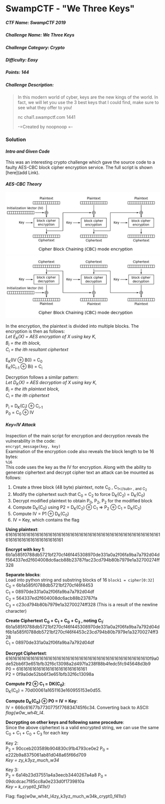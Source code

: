 SwampCTF - "We Three Keys"
======
##### CTF Name: SwampCTF 2019
##### Challenge Name: We Three Keys
##### Challenge Category: Crypto
##### Difficulty: Easy
##### Points: 144
##### Challenge Description: 
>In this modern world of cyber, keys are the new kings of the world. In fact, we will let you use the 3 best keys that I could find, make sure to see what they offer to you!
>
>nc chal1.swampctf.com 1441
>
>-=Created by noopnoop =-

### Solution
#### _Intro and Given Code_
This was an interesting crypto challenge which gave the source code to a faulty AES-CBC block cipher encryption service.  The full script is shown [here](add Link).
#### _AES-CBC Theory_
![Encrypt](AES_CBC_Encrypt.png)
![Decrypt](AES_CBC_Decrypt.png)

In the encryption, the plaintext is divided into multiple blocks.  The encryption is then as follows:  
*Let E<sub>K</sub>(X) = AES encryption of X using key K,  
B<sub>i</sub> = the ith block,  
 C<sub>i</sub> = the ith resultant ciphertext*  
 
E<sub>K</sub>(IV ⊕ B</sub>0</sub>) = C<sub>0</sub>  
E<sub>K</sub>(C<sub>i-1</sub> ⊕ B</sub>i</sub>) = C<sub>i</sub>  

Decryption follows a similar pattern:  
*Let D<sub>K</sub>(X) = AES decryption of X using key K,  
B<sub>i</sub> = the ith plaintext block,   
C<sub>i</sub> = the ith ciphertext*  
 
P<sub>i</sub> = D<sub>K</sub>(C<sub>i</sub>) ⊕ C<sub>i-1</sub>  
P<sub>0</sub> = C<sub>0</sub> ⊕ IV  

#### _Key=IV Attack_  
Inspection of the main script for encryption and decryption reveals the vulnerability in the code:  
`encrypt_message(key, key)`  
Examination of the encryption code also reveals the block length to be 16 bytes:  
`%16`  
This code uses the key as the IV for encryption.  Along with the ability to generate ciphertext and decrypt cipher text an attack can be mounted as follows:  
1) Create a three block (48 byte) plaintext, note C<sub>0</sub> , C<sub>1<//sub> , and C<sub>2</sub>  
2) Modify the ciphertext such that C<sub>0</sub> = C<sub>2</sub> to force D<sub>K</sub>(C<sub>2</sub>) = D<sub>K</sub>(C<sub>0</sub>)  
3) Decrypt modified plaintext to obtain P<sub>0</sub>, P<sub>2</sub>, P<sub>2</sub> for the modified block  
4) Compute D<sub>K</sub>(C<sub>0</sub>) using P</sub>2</sub> = D<sub>K</sub>(C<sub>2</sub>) ⊕ C<sub>1</sub> ⇒  P<sub>2</sub> ⊕  C<sub>1</sub> = D<sub>K</sub>(C<sub>2</sub>)  
5) Compute IV = P</sub>1</sub> ⊕ D<sub>K</sub>(C<sub>0</sub>)  
6) IV = Key, which contains the flag  

**Using plaintext**:  
616161616161616161616161616161616161616161616161616161616161616161616161616161616161616161616161  

**Encrypt with key 1**:  
6b1a585f0788db5721bf270cf46f445308970de331a0a2f06fa9ba7a792d04df564337ed2f604008dc6acb88b23787fac23cd794b80b7979e1a32700274ff328  

**Separate blocks**:  
Load into python string and substring blocks of 16 `block1 = cipher[0:32]`  
C<sub>0</sub> = 6b1a585f0788db5721bf270cf46f4453  
C<sub>1</sub> = 08970de331a0a2f06fa9ba7a792d04df  
C<sub>2</sub> = 564337ed2f604008dc6acb88b23787fa  
C<sub>3</sub> = c23cd794b80b7979e1a32700274ff328 (This is a result of the newline character)   

**Create Ciphertext C<sub>0</sub> + C<sub>1</sub> + C<sub>0</sub> + C<sub>3</sub> , noting C<sub>1</sub>**:  
6b1a585f0788db5721bf270cf46f445308970de331a0a2f06fa9ba7a792d04df6b1a585f0788db5721bf270cf46f4453c23cd794b80b7979e1a32700274ff328  
C<sub>1</sub> = 08970de331a0a2f06fa9ba7a792d04df  

**Decrypt Ciphertext**:  
61616161616161616161616161616161616161616161616161616161616161610f9a0de52bb6f3e651bfb32f6c13098a2d497fa238f88b4fedc5fc945648d3b9  
P</sub>0</sub> = 61616161616161616161616161616161  
P</sub>2</sub> = 0f9a0de52bb6f3e651bfb32f6c13098a  

**Compute P</sub>2</sub> ⊕ C<sub>1</sub> = D</sub>K</sub>(C<sub>0</sub>)**:   
D<sub>K</sub>(C<sub>0</sub>) = 70d00061a1651163e160955153e0d55. 

**Compute D<sub>K</sub>(C<sub>0</sub>) ⊕ P</sub>0</sub> = IV = Key**:  
IV = 666c61677b7730775f776834745f6c34. 
Converting back to ASCII: *flag{w0w_wh4t_l4*.  

**Decrypting on other keys and following same procedure**:  
Since the above ciphertext is a valid encrypted string, we can use the same C<sub>0</sub> + C<sub>1</sub> + C<sub>0</sub> + C<sub>3</sub> for each key  

Key 2:  
P<sub>2</sub> = 90cceb203589b904830c91b4793ce0e2 P<sub>0</sub> = e222b9a8375061ab81d048a65f66d709  
*Key = zy_k3yz_much_w34*

Key 3:  
P<sub>2</sub> = 6a14b23d37551a4a3eecb3440267a4a8 P<sub>0</sub> = 09dcdcac7f85cc8a0e233d0f1739810a  
*Key = k_crypt0_f41ls!}*

Flag: flag{w0w_wh4t_l4zy_k3yz_much_w34k_crypt0_f41ls!}

